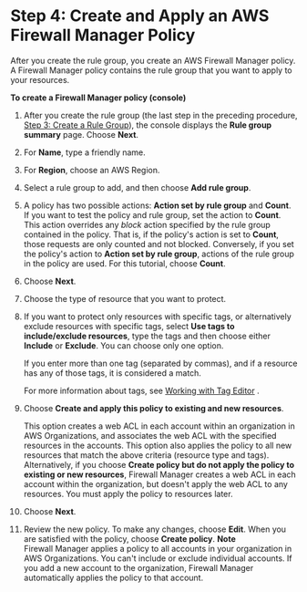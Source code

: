 # Step 4: Create and Apply an AWS Firewall Manager Policy<a name="get-started-fms-create-security-policy"></a>

After you create the rule group, you create an AWS Firewall Manager policy\. A Firewall Manager policy contains the rule group that you want to apply to your resources\.<a name="get-started-fms-create-security-policy-procedure"></a>

**To create a Firewall Manager policy \(console\)**

1. After you create the rule group \(the last step in the preceding procedure, [Step 3: Create a Rule Group](get-started-fms-create-rule-group.md)\), the console displays the **Rule group summary** page\. Choose **Next**\.

1. For **Name**, type a friendly name\. 

1. For **Region**, choose an AWS Region\.

1. Select a rule group to add, and then choose **Add rule group**\. 

1. A policy has two possible actions: **Action set by rule group** and **Count**\. If you want to test the policy and rule group, set the action to **Count**\. This action overrides any *block* action specified by the rule group contained in the policy\. That is, if the policy's action is set to **Count**, those requests are only counted and not blocked\. Conversely, if you set the policy's action to **Action set by rule group**, actions of the rule group in the policy are used\. For this tutorial, choose **Count**\.

1. Choose **Next**\.

1. Choose the type of resource that you want to protect\.

1. If you want to protect only resources with specific tags, or alternatively exclude resources with specific tags, select **Use tags to include/exclude resources**, type the tags and then choose either **Include** or **Exclude**\. You can choose only one option\. 

   If you enter more than one tag \(separated by commas\), and if a resource has any of those tags, it is considered a match\.

   For more information about tags, see [Working with Tag Editor](https://docs.aws.amazon.com/awsconsolehelpdocs/latest/gsg/tag-editor.html) \.

1. Choose **Create and apply this policy to existing and new resources**\.

   This option creates a web ACL in each account within an organization in AWS Organizations, and associates the web ACL with the specified resources in the accounts\. This option also applies the policy to all new resources that match the above criteria \(resource type and tags\)\. Alternatively, if you choose **Create policy but do not apply the policy to existing or new resources**, Firewall Manager creates a web ACL in each account within the organization, but doesn't apply the web ACL to any resources\. You must apply the policy to resources later\.

1. Choose **Next**\.

1. Review the new policy\. To make any changes, choose **Edit**\. When you are satisfied with the policy, choose **Create policy**\.
**Note**  
Firewall Manager applies a policy to all accounts in your organization in AWS Organizations\. You can't include or exclude individual accounts\. If you add a new account to the organization, Firewall Manager automatically applies the policy to that account\.